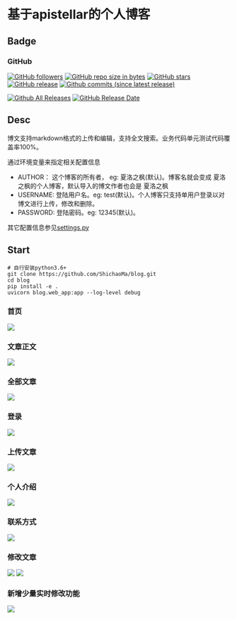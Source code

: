# 基于apistellar的个人博客

## Badge

### GitHub

[![GitHub followers](https://img.shields.io/github/followers/shichaoma.svg?label=github%20follow)](https://github.com/shichao.ma)
[![GitHub repo size in bytes](https://img.shields.io/github/repo-size/shichaoma/blog.svg)](https://github.com/shichaoma/blog)
[![GitHub stars](https://img.shields.io/github/stars/shichaoma/blog.svg?label=github%20stars)](https://github.com/shichaoma/blog)
[![GitHub release](https://img.shields.io/github/release/shichaoma/blog.svg)](https://github.com/shichaoma/blog/releases)
[![Github commits (since latest release)](https://img.shields.io/github/commits-since/shichaoma/blog/latest.svg)](https://github.com/shichaoma/blog)

[![Github All Releases](https://img.shields.io/github/downloads/shichaoma/blog/total.svg)](https://github.com/shichaoma/blog/releases)
[![GitHub Release Date](https://img.shields.io/github/release-date/shichaoma/blog.svg)](https://github.com/shichaoma/blog/releases)

## Desc
博文支持markdown格式的上传和编辑，支持全文搜索。业务代码单元测试代码覆盖率100%。

通过环境变量来指定相关配置信息

- AUTHOR： 这个博客的所有者， eg: 夏洛之枫(默认)。博客名就会变成 夏洛之枫的个人博客，默认导入的博文作者也会是 夏洛之枫
- USERNAME: 登陆用户名。eg: test(默认)。个人博客只支持单用户登录以对博文进行上传，修改和删除。
- PASSWORD: 登陆密码。eg: 12345(默认)。

其它配置信息参见[settings.py](https://github.com/ShichaoMa/blog/edit/master/settings.py)
## Start
```
# 自行安装python3.6+
git clone https://github.com/ShichaoMa/blog.git
cd blog
pip install -e .
uvicorn blog.web_app:app --log-level debug

```

### 首页
![](https://github.com/ShichaoMa/blog/blob/master/resources/1.jpg)
### 文章正文
![](https://github.com/ShichaoMa/blog/blob/master/resources/2.jpg)
### 全部文章
![](https://github.com/ShichaoMa/blog/blob/master/resources/3.jpg)
### 登录
![](https://github.com/ShichaoMa/blog/blob/master/resources/4.jpg)
### 上传文章
![](https://github.com/ShichaoMa/blog/blob/master/resources/5.jpg)
### 个人介绍
![](https://github.com/ShichaoMa/blog/blob/master/resources/6.jpg)
### 联系方式
![](https://github.com/ShichaoMa/blog/blob/master/resources/7.jpg)
### 修改文章
![](https://github.com/ShichaoMa/blog/blob/master/resources/10.png)
![](https://github.com/ShichaoMa/blog/blob/master/resources/8.png)
### 新增少量实时修改功能
![](https://github.com/ShichaoMa/blog/blob/master/resources/9.png)